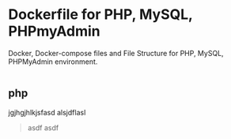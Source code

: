 # Dockerfile for PHP, MySQL, PHPmyAdmin
Docker, Docker-compose files and File Structure for PHP, MySQL, PHPMyAdmin environment. 

```bash

```
## php

jgjhgjhlkjsfasd
alsjdflasl
>asdf
>asdf
